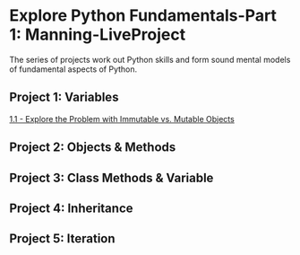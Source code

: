 # Explore Python Fundamentals-Part 1: Manning-LiveProject

The series of projects work out Python skills and form sound mental models of fundamental aspects of Python.

## Project 1: Variables
[1.1 - Explore the Problem with Immutable vs. Mutable Objects](https://github.com/sjord01/Explore-Python-Fundamentals-Part-1-Manning-LiveProject/blob/main/1.1%20Explore%20the%20Problem%20with%20Immutable%20vs.%20Mutable%20Objects.ipynb)
## Project 2: Objects & Methods
## Project 3: Class Methods & Variable
## Project 4: Inheritance
## Project 5: Iteration
